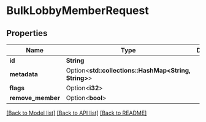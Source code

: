 # BulkLobbyMemberRequest

## Properties

Name | Type | Description | Notes
------------ | ------------- | ------------- | -------------
**id** | **String** |  | 
**metadata** | Option<**std::collections::HashMap<String, String>**> |  | [optional]
**flags** | Option<**i32**> |  | [optional]
**remove_member** | Option<**bool**> |  | [optional]

[[Back to Model list]](../README.md#documentation-for-models) [[Back to API list]](../README.md#documentation-for-api-endpoints) [[Back to README]](../README.md)



